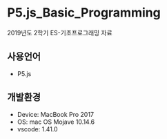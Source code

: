 # P5.js_Basic_Programming
2019년도 2학기 ES-기초프로그래밍 자료


사용언어
------
+ P5.js

개발환경
------
+ Device: MacBook Pro 2017
+ OS: mac OS Mojave 10.14.6
+ vscode: 1.41.0
